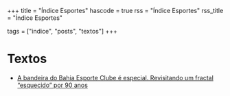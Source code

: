 +++
title = "Índice Esportes"
hascode = true
rss = "Índice Esportes"
rss_title = "Índice Esportes"

tags = ["indice", "posts", "textos"]
+++

# Textos

- [A bandeira do Bahia Esporte Clube é especial. Revisitando um fractal “esquecido” por 90 anos](/esportes/ecb_bahia)

